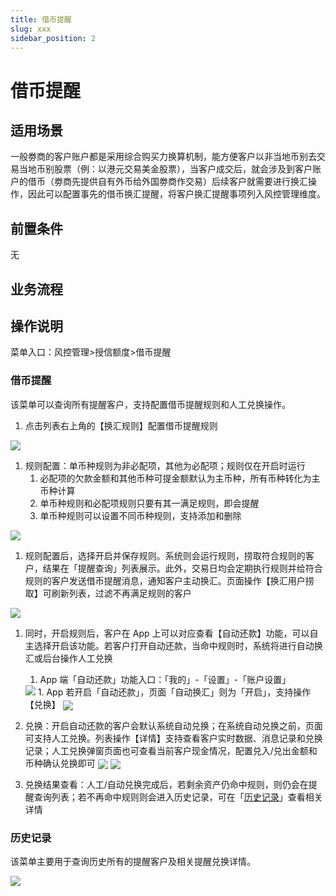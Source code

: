 ```yaml
---
title: 借币提醒
slug: xxx
sidebar_position: 2
---
```



# 借币提醒

## 适用场景

一般劵商的客户账户都是采用综合购买力换算机制，能方便客户以非当地币别去交易当地币别股票（例：以港元交易美金股票），当客户成交后，就会涉及到客户账户的借币（劵商先提供自有外币给外国劵商作交易）后续客户就需要进行换汇操作，因此可以配置事先的借币换汇提醒，将客户换汇提醒事项列入风控管理维度。

## 前置条件

无

## 业务流程

## 操作说明

菜单入口：风控管理&gt;授信额度&gt;借币提醒

### 借币提醒

该菜单可以查询所有提醒客户，支持配置借币提醒规则和人工兑换操作。

1. 点击列表右上角的【换汇规则】配置借币提醒规则

<img src="/assets/CUSgbEbPLogSZyxUcCScPDN5nAm.png" src-width="3389" src-height="1286" align="center"/>

1. 规则配置：单币种规则为非必配项，其他为必配项；规则仅在开启时运行
    1. 必配项的欠款金额和其他币种可提金额默认为主币种，所有币种转化为主币种计算
    2. 单币种规则和必配项规则只要有其一满足规则，即会提醒
    3. 单币种规则可以设置不同币种规则，支持添加和删除

<img src="/assets/K5tjbnRvYoGzltxXy36cFseCnDd.png" src-width="3356" src-height="1720" align="center"/>

1. 规则配置后，选择开启并保存规则。系统则会运行规则，捞取符合规则的客户，结果在「提醒查询」列表展示。此外，交易日均会定期执行规则并给符合规则的客户发送借币提醒消息，通知客户主动换汇。页面操作【换汇用户捞取】可刷新列表，过滤不再满足规则的客户

<img src="/assets/AL6rbl69ootUKxxCDomcn8YVnLd.png" src-width="3218" src-height="1070" align="center"/>

1. 同时，开启规则后，客户在 App 上可以对应查看【自动还款】功能，可以自主选择开启该功能。若客户打开自动还款，当命中规则时，系统将进行自动换汇或后台操作人工兑换
    1. App 端「自动还款」功能入口：「我的」-「设置」-「账户设置」
    <img src="/assets/O591b74Lzo9Cv1xbGXmctyuNnLe.png" src-width="1170" src-height="2532"/>
    1. App 若开启「自动还款」，页面「自动换汇」则为「开启」，支持操作【兑换】
    <img src="/assets/MlH4bA93PocqlJxZRDFckjRqnPe.png" src-width="3216" src-height="682" align="center"/>

2. 兑换：开启自动还款的客户会默认系统自动兑换；在系统自动兑换之前，页面可支持人工兑换。列表操作【详情】支持查看客户实时数据、消息记录和兑换记录；人工兑换弹窗页面也可查看当前客户现金情况，配置兑入/兑出金额和币种确认兑换即可
    <img src="/assets/TXdGbfHtNoOZtbxGp8kckksCnEd.png" src-width="3274" src-height="1640" align="center"/>
    <img src="/assets/K4lNbGEODo5pVPxaZpycaaxwnqb.png" src-width="3222" src-height="1220" align="center"/>

3. 兑换结果查看：人工/自动兑换完成后，若剩余资产仍命中规则，则仍会在提醒查询列表；若不再命中规则则会进入历史记录，可在「[历史记录](./G6IywVNy7izanCkpvEvcMFpdnmc)」查看相关详情

### 历史记录

该菜单主要用于查询历史所有的提醒客户及相关提醒兑换详情。

<img src="/assets/QG7vb6a0gopDZOx5NAucgHIpnrd.png" src-width="3198" src-height="1070" align="center"/>

